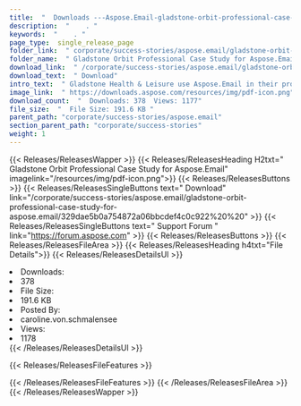 ```yaml
---
title:  "  Downloads ---Aspose.Email-gladstone-orbit-professional-case-study-for-aspose.email . " 
description:  "    . " 
keywords:  "    . " 
page_type:  single_release_page
folder_link:  " corporate/success-stories/aspose.email/gladstone-orbit-professional-case-study-for-aspose.email/"
folder_name:  " Gladstone Orbit Professional Case Study for Aspose.Email"
download_link:  " /corporate/success-stories/aspose.email/gladstone-orbit-professional-case-study-for-aspose.email/329dae5b0a754872a06bbcdef4c0c922"
download_text:  " Download"
intro_text:  " Gladstone Health & Leisure use Aspose.Email in their product Orbit Professional,..."
image_link:  " https://downloads.aspose.com/resources/img/pdf-icon.png"
download_count:  "  Downloads: 378  Views: 1177"
file_size:  "  File Size: 191.6 KB "
parent_path: "corporate/success-stories/aspose.email"                                                          
section_parent_path: "corporate/success-stories"
weight: 1 
---
```


{{< Releases/ReleasesWapper >}}
  {{< Releases/ReleasesHeading H2txt=" Gladstone Orbit Professional Case Study for Aspose.Email" imagelink="/resources/img/pdf-icon.png">}}
  {{< Releases/ReleasesButtons >}}
    {{< Releases/ReleasesSingleButtons text=" Download" link="/corporate/success-stories/aspose.email/gladstone-orbit-professional-case-study-for-aspose.email/329dae5b0a754872a06bbcdef4c0c922%20%20" >}}
    {{< Releases/ReleasesSingleButtons text=" Support Forum " link="https://forum.aspose.com" >}}
  {{< Releases/ReleasesButtons >}}
  {{< Releases/ReleasesFileArea >}}
    {{< Releases/ReleasesHeading h4txt="File Details">}}
    {{< Releases/ReleasesDetailsUl >}}
             <li>Downloads:</li><li>378</li><li>File Size:</li><li>191.6 KB</li><li>Posted By:</li><li>caroline.von.schmalensee</li><li>Views:</li><li>1178</li>
    {{< /Releases/ReleasesDetailsUl >}}

  {{< Releases/ReleasesFileFeatures >}}
      
  {{< /Releases/ReleasesFileFeatures >}}
 {{< /Releases/ReleasesFileArea >}}
{{< /Releases/ReleasesWapper >}}


